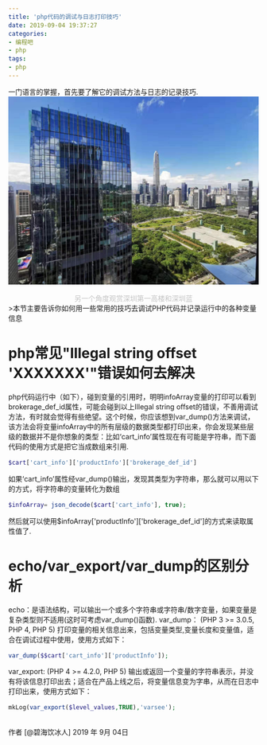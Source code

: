 ```yaml
---
title: 'php代码的调试与日志打印技巧'
date: 2019-09-04 19:37:27
categories:
- 编程吧
- php
tags:
- php
---
```





一门语言的掌握，首先要了解它的调试方法与日志的记录技巧.
![](https://raw.githubusercontent.com/liruixue/muqiaosite/master/images/tech/Tech-php-log-debug-home.jpg)
<center><font color=#c3c3c3>另一个角度观赏深圳第一高楼和深圳蓝</font></center>
<!-- more -->
>本节主要告诉你如何用一些常用的技巧去调试PHP代码并记录运行中的各种变量信息


# php常见"Illegal string offset 'XXXXXXX'"错误如何去解决
php代码运行中（如下），碰到变量的引用时，明明infoArray变量的打印可以看到brokerage_def_id属性，可能会碰到以上Illegal string offset的错误，不善用调试方法，有时就会觉得有些绝望。这个时候，你应该想到var_dump()方法来调试，该方法会将变量infoArray中的所有层级的数据类型都打印出来，你会发现某些层级的数据并不是你想象的类型：比如‘cart_info’属性现在有可能是字符串，而下面代码的使用方式是把它当成数组来引用.
```php
$cart['cart_info']['productInfo']['brokerage_def_id']
```
如果‘cart_info’属性经var_dump()输出，发现其类型为字符串，那么就可以用以下的方式，将字符串的变量转化为数组
```php
$infoArray= json_decode($cart['cart_info'], true);
```
然后就可以使用$infoArray['productInfo']['brokerage_def_id']的方式来读取属性值了.
# echo/var_export/var_dump的区别分析
echo：是语法结构，可以输出一个或多个字符串或字符串/数字变量，如果变量是复杂类型则不适用(这时可考虑var_dump()函数).
var_dump： (PHP 3 >= 3.0.5, PHP 4, PHP 5) 打印变量的相关信息出来，包括变量类型,变量长度和变量值，适合在调试过程中使用，使用方式如下：
```php
var_dump($$cart['cart_info']['productInfo']);
```
var_export: (PHP 4 >= 4.2.0, PHP 5) 输出或返回一个变量的字符串表示，并没有将该信息打印出去；适合在产品上线之后，将变量信息变为字串，从而在日志中打印出来，使用方式如下：
```php
mkLog(var_export($level_values,TRUE),'varsee');
```

</br>
作者 [@碧海饮冰人]    
2019 年 9月 04日    
  



